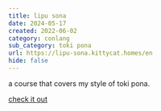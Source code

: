 ```yaml
---
title: lipu sona
date: 2024-05-17
created: 2022-06-02
category: conlang
sub_category: toki pona
url: https://lipu-sona.kittycat.homes/en
hide: false
---
```


a course that covers my style of toki pona.

[check it out](https://lipu-sona.kittycat.homes)